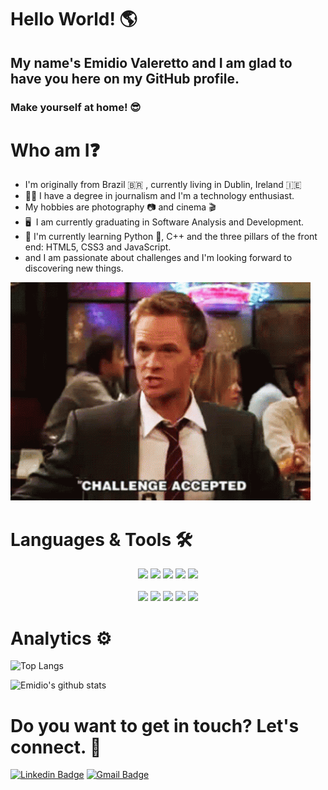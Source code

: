 # Hello World! :earth_americas:



## My name's Emidio Valeretto and I am glad to have you here on my GitHub profile. 

### Make yourself at home! :sunglasses:



# Who am I:question:

- I'm originally from ​B​ra​z​i​l​ :brazil: , currently living in Dublin, Ireland :ireland:
- :man_student:  I have a degree in journalism and I'm a technology enthusiast.
- My hobbies are photography :camera:  and cinema :clapper:
- :desktop_computer: ​ I am currently graduating in Software Analysis and Development. 
- :seedling:  I'm currently learning Python :snake:, C++ and the three pillars of the front end: HTML5, CSS3 and JavaScript.
- and I am passionate about challenges and I'm looking forward to discovering new things. 



<img src="./img/giphy.gif" width="480" height="349"></img>



# Languages & Tools :hammer_and_wrench:



<div style="text-align: center;">
  <img src="https://img.icons8.com/dusk/96/000000/python.png"/>
  <img src="https://img.icons8.com/color/96/000000/c-plus-plus-logo.png"/>
  <img src="https://img.icons8.com/color/96/000000/javascript.png"/>
  <img src="https://img.icons8.com/dusk/96/000000/html-5.png"/>
  <img src="https://img.icons8.com/dusk/96/000000/css3.png"/>
  <br><br>
  <img src="https://img.icons8.com/color/96/000000/django.png"/>
  <img src="https://img.icons8.com/nolan/96/flask.png"/>
  <img src="https://img.icons8.com/nolan/96/api-settings.png"/>
  <img src="https://img.icons8.com/color/96/000000/git.png"/>
  <img src="https://img.icons8.com/nolan/96/github.png"/>
</div>



# Analytics :gear:





![Top Langs](https://github-readme-stats.vercel.app/api/top-langs/?username=emidiovaleretto&layout=compact)

![Emidio's github stats](https://github-readme-stats.vercel.app/api?username=emidiovaleretto&show_icons=true&theme=radical)



# Do you want to get in touch? Let's connect. :handshake:

[![Linkedin Badge](https://img.shields.io/badge/-Emidio-blue?style=flat-square&logo=Linkedin&logoColor=white&link=https://www.linkedin.com/in/emidiovalereto/)](https://www.linkedin.com/in/emidiovalereto/) [![Gmail Badge](https://img.shields.io/badge/-emidio.valereto@gmail.com-c14438?style=flat-square&logo=Gmail&logoColor=white&link=mailto:emidio.valereto@gmail.com)](mailto:emidio.valereto@gmail.com)



